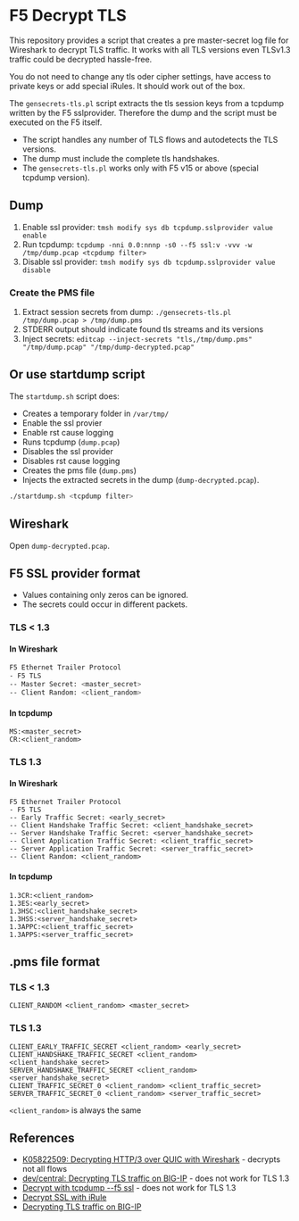 # F5 Decrypt TLS

This repository provides a script that creates a pre master-secret log file for Wireshark to decrypt TLS traffic. It works with all TLS versions even TLSv1.3 traffic could be decrypted hassle-free.

You do not need to change any tls oder cipher settings, have access to private keys or add special iRules. It should work out of the box.

The `gensecrets-tls.pl` script extracts the tls session keys from a tcpdump written by the F5 sslprovider. Therefore the dump and the script must be executed on the F5 itself.

- The script handles any number of TLS flows and autodetects the TLS versions.
- The dump must include the complete tls handshakes.
- The `gensecrets-tls.pl` works only with F5 v15 or above (special tcpdump version).

## Dump

1. Enable ssl provider: `tmsh modify sys db tcpdump.sslprovider value enable`
2. Run tcpdump: `tcpdump -nni 0.0:nnnp -s0 --f5 ssl:v -vvv -w /tmp/dump.pcap <tcpdump filter>`
3. Disable ssl provider: `tmsh modify sys db tcpdump.sslprovider value disable`

### Create the PMS file

1. Extract session secrets from dump: `./gensecrets-tls.pl /tmp/dump.pcap > /tmp/dump.pms`
2. STDERR output should indicate found tls streams and its versions
3. Inject secrets: `editcap --inject-secrets "tls,/tmp/dump.pms" "/tmp/dump.pcap" "/tmp/dump-decrypted.pcap"`

## Or use startdump script

The `startdump.sh` script does:

- Creates a temporary folder in `/var/tmp/`
- Enable the ssl provier
- Enable rst cause logging
- Runs tcpdump (`dump.pcap`)
- Disables the ssl provider
- Disables rst cause logging
- Creates the pms file (`dump.pms`)
- Injects the extracted secrets in the dump (`dump-decrypted.pcap`).

```sh
./startdump.sh <tcpdump filter>
```

## Wireshark

Open `dump-decrypted.pcap`.

## F5 SSL provider format

- Values containing only zeros can be ignored.
- The secrets could occur in different packets.

### TLS < 1.3

#### In Wireshark

```sh
F5 Ethernet Trailer Protocol
- F5 TLS
-- Master Secret: <master_secret>
-- Client Random: <client_random>
```

#### In tcpdump

```
MS:<master_secret>
CR:<client_random>
```

### TLS 1.3

#### In Wireshark

```
F5 Ethernet Trailer Protocol
- F5 TLS
-- Early Traffic Secret: <early_secret>
-- Client Handshake Traffic Secret: <client_handshake_secret>
-- Server Handshake Traffic Secret: <server_handshake_secret>
-- Client Application Traffic Secret: <client_traffic_secret>
-- Server Application Traffic Secret: <server_traffic_secret>
-- Client Random: <client_random>
```

#### In tcpdump

```
1.3CR:<client_random>
1.3ES:<early_secret>
1.3HSC:<client_handshake_secret>
1.3HSS:<server_handshake_secret>
1.3APPC:<client_traffic_secret>
1.3APPS:<server_traffic_secret>
```

## .pms file format

### TLS < 1.3

```
CLIENT_RANDOM <client_random> <master_secret>
```

### TLS 1.3

```
CLIENT_EARLY_TRAFFIC_SECRET <client_random> <early_secret>
CLIENT_HANDSHAKE_TRAFFIC_SECRET <client_random> <client_handshake_secret>
SERVER_HANDSHAKE_TRAFFIC_SECRET <client_random> <server_handshake_secret>
CLIENT_TRAFFIC_SECRET_0 <client_random> <client_traffic_secret>
SERVER_TRAFFIC_SECRET_0 <client_random> <server_traffic_secret>
```
`<client_random>` is always the same

## References

- [K05822509: Decrypting HTTP/3 over QUIC with Wireshark](https://support.f5.com/csp/article/K05822509) - decrypts not all flows
- [dev/central: Decrypting TLS traffic on BIG-IP](https://devcentral.f5.com/s/articles/Decrypting-TLS-traffic-on-BIG-IP) - does not work for TLS 1.3
- [Decrypt with tcpdump --f5 ssl](https://clouddocs.f5.com/training/community/adc/html/class4/module1/lab10.html) - does not work for TLS 1.3
- [Decrypt SSL with iRule](https://clouddocs.f5.com/training/community/adc/html/class4/module1/lab12.html#decrypt-ssl-with-irule)
- [Decrypting TLS traffic on BIG-IP](https://community.f5.com/t5/technical-articles/decrypting-tls-traffic-on-big-ip/ta-p/280936)
